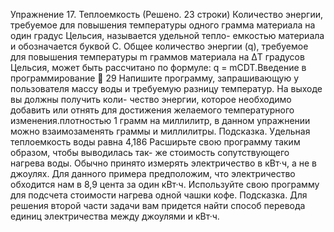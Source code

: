 Упражнение 17. Теплоемкость
(Решено. 23 строки)
Количество энергии, требуемое для повышения температуры одного
грамма материала на один градус Цельсия, называется удельной тепло-
емкостью материала и обозначается буквой C. Общее количество энергии
(q), требуемое для повышения температуры m граммов материала на ΔT
градусов Цельсия, может быть рассчитано по формуле:
q = mCDT.Введение в программирование  29
Напишите программу, запрашивающую у пользователя массу воды
и требуемую разницу температур. На выходе вы должны получить коли-
чество энергии, которое необходимо добавить или отнять для достижения
желаемого температурного изменения.плотностью 1 грамм на миллилитр, в данном упражнении можно взаимозаменять
граммы и миллилитры.
Подсказка. Удельная теплоемкость воды равна 4,186
Расширьте свою программу таким образом, чтобы выводилась так-
же стоимость сопутствующего нагрева воды. Обычно принято измерять
элект­ричество в кВт·ч, а не в джоулях. Для данного примера предположим,
что электричество обходится нам в 8,9 цента за один кВт·ч. Используйте
свою программу для подсчета стоимости нагрева одной чашки кофе.
Подсказка. Для решения второй части задачи вам придется найти способ перевода
единиц электричества между джоулями и кВт·ч.